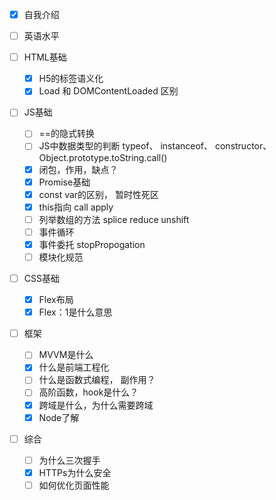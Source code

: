 - [x] 自我介绍
- [ ] 英语水平

- [ ] HTML基础
  - [x] H5的标签语义化
  - [x] Load 和 DOMContentLoaded 区别
- [ ] JS基础
  - [ ] ==的隐式转换
  - [ ]  JS中数据类型的判断 typeof、 instanceof、 constructor、Object.prototype.toString.call()
  - [x] 闭包，作用，缺点？
  - [x] Promise基础
  - [x] const var的区别， 暂时性死区
  - [x] this指向 call apply
  - [ ] 列举数组的方法 splice reduce unshift
  - [ ] 事件循环
  - [x] 事件委托 stopPropogation
  - [ ] 模块化规范

- [ ] CSS基础
  - [x] Flex布局
  - [x] Flex：1是什么意思
- [ ] 框架
  - [ ] MVVM是什么
  - [x] 什么是前端工程化
  - [ ] 什么是函数式编程， 副作用？
  - [ ] 高阶函数，hook是什么？
  - [x] 跨域是什么，为什么需要跨域
  - [x] Node了解

- [ ] 综合
  - [ ] 为什么三次握手
  - [x] HTTPs为什么安全
  - [ ] 如何优化页面性能